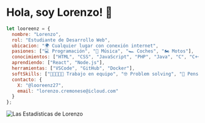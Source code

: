# Hola, soy Lorenzo! 👋

```javascript
let looreenz = {
  nombre: "Lorenzo",
  rol: "Estudiante de Desarrollo Web",
  ubicacion: "🌍 Cualquier lugar con conexión internet",
  pasiones: ["💻 Programación", "🎹 Música", "🏎️ Coches", "🏍️ Motos"],
  conocimientos: ["HTML", "CSS", "JavaScript", "PHP", "Java", "C", "C++", "C#"],
  aprendiendo: ["React", "Node.js"],
  herramientas: ["VSCode", "GitHub", "Docker"],
  softSkills: ["👨🏻‍🤝‍👨🏼 Trabajo en equipo", "🤓 Problem solving", "🧠 Pensamiento crítico"],
  contacto: {
    X: "@looreenz27",
    email: "lorenzo.cremonese@icloud.com"
  }
};
```

![Las Estadísticas de Lorenzo](https://github-readme-stats.vercel.app/api?username=looreenz&show_icons=true&theme=dark)
